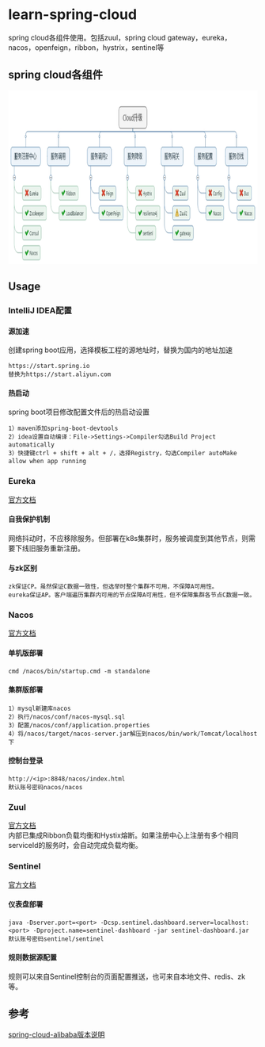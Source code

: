 
# learn-spring-cloud
spring cloud各组件使用。包括zuul，spring cloud gateway，eureka，nacos，openfeign，ribbon，hystrix，sentinel等

## spring cloud各组件
<div align=center><img width="1055" height="351" src="https://github.com/handsomestWei/learn-spring-cloud/blob/main/doc/spring-cloud-components.png" /></div>

## Usage

### IntelliJ IDEA配置
#### 源加速
创建spring boot应用，选择模板工程的源地址时，替换为国内的地址加速
```
https://start.spring.io
替换为https://start.aliyun.com
```
#### 热启动
spring boot项目修改配置文件后的热启动设置
```
1）maven添加spring-boot-devtools
2）idea设置自动编译：File->Settings->Compiler勾选Build Project automatically
3）快捷键ctrl + shift + alt + /，选择Registry，勾选Compiler autoMake allow when app running
```

### Eureka
[官方文档](https://github.com/Netflix/eureka/wiki)
#### 自我保护机制
网络抖动时，不应移除服务。但部署在k8s集群时，服务被调度到其他节点，则需要下线旧服务重新注册。

#### 与zk区别
```
zk保证CP。虽然保证C数据一致性，但选举时整个集群不可用，不保障A可用性。
eureka保证AP。客户端遍历集群内可用的节点保障A可用性，但不保障集群各节点C数据一致。
```

### Nacos
[官方文档](https://nacos.io/zh-cn/docs/what-is-nacos.html)
#### 单机版部署
```
cmd /nacos/bin/startup.cmd -m standalone
```

#### 集群版部署
```
1）mysql新建库nacos
2）执行/nacos/conf/nacos-mysql.sql
3）配置/nacos/conf/application.properties
4）将/nacos/target/nacos-server.jar解压到nacos/bin/work/Tomcat/localhost下
```

#### 控制台登录
```
http://<ip>:8848/nacos/index.html
默认账号密码nacos/nacos
```

### Zuul
[官方文档](https://github.com/Netflix/zuul/wiki)   
内部已集成Ribbon负载均衡和Hystix熔断。如果注册中心上注册有多个相同serviceId的服务时，会自动完成负载均衡。

### Sentinel
[官方文档](https://github.com/alibaba/Sentinel/wiki/%E4%BB%8B%E7%BB%8D)
#### 仪表盘部署
```
java -Dserver.port=<port> -Dcsp.sentinel.dashboard.server=localhost:<port> -Dproject.name=sentinel-dashboard -jar sentinel-dashboard.jar
默认账号密码sentinel/sentinel
```
#### 规则数据源配置
规则可以来自Sentinel控制台的页面配置推送，也可来自本地文件、redis、zk等。


## 参考
[spring-cloud-alibaba版本说明](https://github.com/alibaba/spring-cloud-alibaba/wiki/%E7%89%88%E6%9C%AC%E8%AF%B4%E6%98%8E)